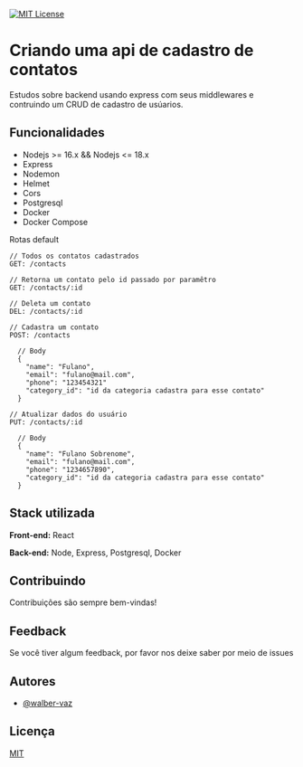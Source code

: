[![MIT License](https://img.shields.io/badge/License-MIT-green.svg)](https://choosealicense.com/licenses/mit/)


# Criando uma api de cadastro de contatos

Estudos sobre backend usando express com seus middlewares e contruindo um CRUD de cadastro de usúarios.


## Funcionalidades

- Nodejs >= 16.x && Nodejs <= 18.x
- Express
- Nodemon
- Helmet
- Cors
- Postgresql
- Docker
- Docker Compose

Rotas default

```
// Todos os contatos cadastrados
GET: /contacts

// Retorna um contato pelo id passado por paramêtro
GET: /contacts/:id

// Deleta um contato
DEL: /contacts/:id

// Cadastra um contato
POST: /contacts

  // Body
  {
    "name": "Fulano",
    "email": "fulano@mail.com",
    "phone": "123454321"
    "category_id": "id da categoria cadastra para esse contato"
  }

// Atualizar dados do usuário
PUT: /contacts/:id

  // Body
  {
	"name": "Fulano Sobrenome",
	"email": "fulano@mail.com",
	"phone": "1234657890",
	"category_id": "id da categoria cadastra para esse contato"
  }
```


## Stack utilizada

**Front-end:** React

**Back-end:** Node, Express, Postgresql, Docker


## Contribuindo

Contribuições são sempre bem-vindas!

## Feedback

Se você tiver algum feedback, por favor nos deixe saber por meio de issues


## Autores

- [@walber-vaz](https://www.github.com/walber-vaz)


## Licença

[MIT](https://choosealicense.com/licenses/mit/)

